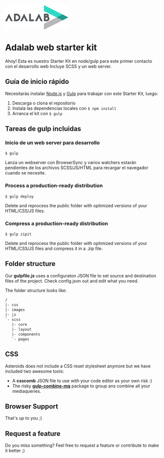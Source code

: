 ![Adalab](images/logo-adalab-80px.png)
# Adalab web starter kit
Ahoy! Esta es nuestro Starter Kit en node/gulp para este primer contacto con el desarrollo web
Incluye SCSS y un web server.

## Guía de inicio rápido
Necesitarás instalar [Node.js](https://nodejs.org/) y [Gulp](https://gulpjs.com) para trabajar con este Starter Kit, luego:  
1. Descarga o clona el repositorio
2. Instala las dependencias locales con  `$ npm install`
3. Arranca el kit con `$ gulp`

## Tareas de gulp incluidas
### Inicio de un web server para desarrollo
```
$ gulp
```
Lanza un webserver con BrowserSync y varios watchers estarán pendientes de los archivos SCSS/JS/HTML para recargar el navegador cuando se necesite.

### Process a production-ready distribution
```
$ gulp deploy
```
Delete and reprocess the public folder with optimized versions of your HTML/CSS/JS files.

### Compress a production-ready distribution
```
$ gulp zipit
```
Delete and reprocess the public folder with optimized versions of your HTML/CSS/JS files and compress it in a .zip file.

## Folder structure
Our **gulpfile.js** uses a configuraton JSON file to set source and destination files of the project.
Check config.json out and edit what you need.

The folder structure looks like:
```
/
|- css
|- images
|- js
`- scss
   |- core
   |- layout
   |- components
   `- pages
```


## CSS
Asteroids does not include a CSS reset stylesheet anymore but we have included two awesome tools:
* A **csscomb** JSON file to use with your code editor as your own risk :)
* The risky [**gulp-combine-mq**](https://www.npmjs.com/package/gulp-combine-mq) package to group ans combine all your mediaqueries.

## Browser Support
That's up to you ;)


## Request a feature
Do you miss something? Feel free to request a feature or contribute to make it better ;)
